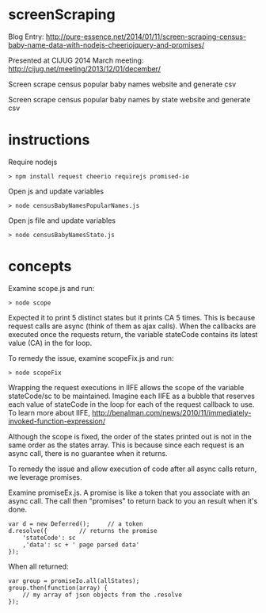 screenScraping
==============

Blog Entry: http://pure-essence.net/2014/01/11/screen-scraping-census-baby-name-data-with-nodejs-cheeriojquery-and-promises/

Presented at CIJUG 2014 March meeting: http://cijug.net/meeting/2013/12/01/december/

Screen scrape census popular baby names website and generate csv

Screen scrape census popular baby names by state website and generate csv

instructions
============

Require nodejs

	> npm install request cheerio requirejs promised-io

Open js and update variables

	> node censusBabyNamesPopularNames.js

Open js file and update variables

	> node censusBabyNamesState.js


concepts
============
Examine scope.js and run:

	> node scope

Expected it to print 5 distinct states but it prints CA 5 times.  This is because request calls are async (think of them as ajax calls). When the callbacks are executed once the requests return, the variable stateCode contains its latest value (CA) in the for loop.

To remedy the issue, examine scopeFix.js and run:

	> node scopeFix

Wrapping the request executions in IIFE allows the scope of the variable stateCode/sc to be maintained. Imagine each IIFE as a bubble that reserves each value of stateCode in the loop for each of the request callback to use. To learn more about IIFE, http://benalman.com/news/2010/11/immediately-invoked-function-expression/

Although the scope is fixed, the order of the states printed out is not in the same order as the states array. This is because since each request is an async call, there is no guarantee when it returns.

To remedy the issue and allow execution of code after all async calls return, we leverage promises.

Examine promiseEx.js.  A promise is like a token that you associate with an async call.  The call then "promises" to return back to you an result when it's done.

	var d = new Deferred();		// a token
	d.resolve({			// returns the promise
		'stateCode': sc
		,'data': sc + ' page parsed data'
	});

When all returned:

	var group = promiseIo.all(allStates);
	group.then(function(array) {
		// my array of json objects from the .resolve
	});
